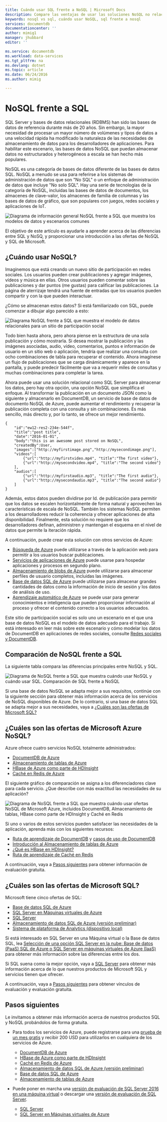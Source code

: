```yaml
---
title: Cuándo usar SQL frente a NoSQL | Microsoft Docs
description: Compare las ventajas de usar las soluciones NoSQL no relacionales frente a soluciones de SQL. Obtenga información sobre los servicios de Microsoft Azure NoSQL o las soluciones de SQL Server que mejor se adapten a su escenario.
keywords: nosql vs sql, cuándo usar NoSQL, sql frente a nosql
services: documentdb
documentationcenter: ''
author: mimig1
manager: jhubbard
editor: ''

ms.service: documentdb
ms.workload: data-services
ms.tgt_pltfrm: na
ms.devlang: dotnet
ms.topic: article
ms.date: 06/24/2016
ms.author: mimig

---
```

# NoSQL frente a SQL
SQL Server y bases de datos relacionales (RDBMS) han sido las bases de datos de referencia durante más de 20 años. Sin embargo, la mayor necesidad de procesar un mayor número de volúmenes y tipos de datos a una velocidad rápida ha modificado la naturaleza de las necesidades de almacenamiento de datos para los desarrolladores de aplicaciones. Para habilitar este escenario, las bases de datos NoSQL que puedan almacenar datos no estructurados y heterogéneos a escala se han hecho más populares.

NoSQL es una categoría de bases de datos diferente de las bases de datos SQL. NoSQL a menudo se usa para referirse a los sistemas de administración de datos que son "No SQL" o un enfoque de administración de datos que incluye "No solo SQL". Hay una serie de tecnologías de la categoría de NoSQL, incluidas las bases de datos de documentos, los almacenes de clave-valor, los almacenes de familia de columnas y las bases de datos de gráfico, que son populares con juegos, redes sociales y aplicaciones de IoT.

![Diagrama de información general NoSQL frente a SQL que muestra los modelos de datos y escenarios comunes](./media/documentdb-nosql-vs-sql/nosql-vs-sql-overview.png)

El objetivo de este artículo es ayudarle a aprender acerca de las diferencias entre SQL y NoSQ, y proporcionar una introducción a las ofertas de NoSQL y SQL de Microsoft.

## ¿Cuándo usar NoSQL?
Imaginemos que está creando un nuevo sitio de participación en redes sociales. Los usuarios pueden crear publicaciones y agregar imágenes, vídeos y música en ellas. Otros usuarios pueden comentar sobre las publicaciones y dar puntos (me gustas) para calificar las publicaciones. La página de aterrizaje tendrá una fuente de entradas que los usuarios pueden compartir y con la que pueden interactuar.

¿Cómo se almacenan estos datos? Si está familiarizado con SQL, puede comenzar a dibujar algo parecido a esto:

![Diagrama NoSQL frente a SQL que muestra el modelo de datos relacionales para un sitio de participación social](./media/documentdb-nosql-vs-sql/nosql-vs-sql-social.png)

Todo bien hasta ahora, pero ahora piense en la estructura de una sola publicación y cómo mostrarla. Si desea mostrar la publicación y las imágenes asociadas, audio, vídeo, comentarios, puntos e información de usuario en un sitio web o aplicación, tendría que realizar una consulta con ocho combinaciones de tabla para recuperar el contenido. Ahora imagínese un flujo de publicaciones que se carga dinámicamente y aparece en la pantalla, y puede predecir fácilmente que va a requerir miles de consultas y muchas combinaciones para completar la tarea.

Ahora puede usar una solución relacional como SQL Server para almacenar los datos, pero hay otra opción, una opción NoSQL que simplifica el enfoque. Al transformar la publicación en un documento JSON como la siguiente y almacenarlo en DocumentDB, un servicio de base de datos de documento NoSQL de Azure, puede aumentar el rendimiento y recuperar la publicación completa con una consulta y sin combinaciones. Es más sencillo, más directo y, por lo tanto, se ofrece un mejor rendimiento.

    {
        "id":"ew12-res2-234e-544f",
        "title":"post title",
        "date":"2016-01-01",
        "body":"this is an awesome post stored on NoSQL",
        "createdBy":User,
        "images":["http://myfirstimage.png","http://mysecondimage.png"],
        "videos":[
            {"url":"http://myfirstvideo.mp4", "title":"The first video"},
            {"url":"http://mysecondvideo.mp4", "title":"The second video"}
        ],
        "audios":[
            {"url":"http://myfirstaudio.mp3", "title":"The first audio"},
            {"url":"http://mysecondaudio.mp3", "title":"The second audio"}
        ]
    }

Además, estos datos pueden dividirse por Id. de publicación para permitir que los datos se escalen horizontalmente de forma natural y aprovechen las características de escala de NoSQL. También los sistemas NoSQL permiten a los desarrolladores reducir la coherencia y ofrecer aplicaciones de alta disponibilidad. Finalmente, esta solución no requiere que los desarrolladores definan, administren y mantengan el esquema en el nivel de datos que permite la iteración rápida.

A continuación, puede crear esta solución con otros servicios de Azure:

* [Búsqueda de Azure](https://azure.microsoft.com/services/search/) puede utilizarse a través de la aplicación web para permitir a los usuarios buscar publicaciones.
* [Servicios de aplicaciones de Azure](https://azure.microsoft.com/services/app-service/) puede usarse para hospedar aplicaciones y procesos en segundo plano.
* [Almacenamiento de blobs de Azure](https://azure.microsoft.com/services/storage/) puede utilizarse para almacenar perfiles de usuario completos, incluidas las imágenes.
* [Base de datos SQL de Azure](https://azure.microsoft.com/services/sql-database/) puede utilizarse para almacenar grandes cantidades de datos como la información de inicio de sesión y los datos de análisis de uso.
* [Aprendizaje automático de Azure](https://azure.microsoft.com/services/machine-learning/) se puede usar para generar conocimientos e inteligencia que pueden proporcionar información al proceso y ofrecer el contenido correcto a los usuarios adecuados.

Este sitio de participación social es solo uno un escenario en el que una base de datos NoSQL es el modelo de datos adecuado para el trabajo. Si está interesado en leer más sobre este escenario y cómo modelar los datos de DocumentDB en aplicaciones de redes sociales, consulte [Redes sociales y DocumentDB](documentdb-social-media-apps.md).

## Comparación de NoSQL frente a SQL
La siguiente tabla compara las diferencias principales entre NoSQL y SQL.

![Diagrama de NoSQL frente a SQL que muestra cuándo usar NoSQL y cuándo usar SQL. Comparación de SQL frente a NoSQL](./media/documentdb-nosql-vs-sql/nosql-vs-sql-comparison.png)

Si una base de datos NoSQL se adapta mejor a sus requisitos, continúe con la siguiente sección para obtener más información acerca de los servicios de NoSQL disponibles de Azure. De lo contrario, si una base de datos SQL se adapta mejor a sus necesidades, vaya a [¿Cuáles son las ofertas de Microsoft SQL?](#what-are-the-microsoft-sql-offerings)

## ¿Cuáles son las ofertas de Microsoft Azure NoSQL?
Azure ofrece cuatro servicios NoSQL totalmente administrados:

* [DocumentDB de Azure](https://azure.microsoft.com/services/documentdb/)
* [Almacenamiento de tablas de Azure](https://azure.microsoft.com/services/storage/)
* [HBase de Azure como parte de HDInsight](https://azure.microsoft.com/services/hdinsight/)
* [Caché en Redis de Azure](https://azure.microsoft.com/services/cache/)

El siguiente gráfico de comparación se asigna a los diferenciadores clave para cada servicio. ¿Que describe con más exactitud las necesidades de su aplicación?

![Diagrama de NoSQL frente a SQL que muestra cuándo usar ofertas NoSQL de Microsoft Azure, incluidos DocumentDB, Almacenamiento de tablas, HBase como parte de HDInsight y Caché en Redis](./media/documentdb-nosql-vs-sql/nosql-vs-sql-documentdb-storage-hbase-hdinsight-redis-cache.png)

Si uno o varios de estos servicios pueden satisfacer las necesidades de la aplicación, aprenda más con los siguientes recursos:

* [Ruta de aprendizaje de DocumentDB](https://azure.microsoft.com/documentation/learning-paths/documentdb/) y [casos de uso de DocumentDB](documentdb-use-cases.md)
* [Introducción al Almacenamiento de tablas de Azure](../storage/storage-dotnet-how-to-use-tables.md)
* [¿Qué es HBase en HDInsight?](../hdinsight/hdinsight-hbase-overview.md)
* [Ruta de aprendizaje de Caché en Redis](https://azure.microsoft.com/documentation/learning-paths/redis-cache/)

A continuación, vaya a [Pasos siguientes](#next-steps) para obtener información de evaluación gratuita.

## ¿Cuáles son las ofertas de Microsoft SQL?
Microsoft tiene cinco ofertas de SQL:

* [Base de datos SQL de Azure](https://azure.microsoft.com/services/sql-database/)
* [SQL Server en Máquinas virtuales de Azure](https://azure.microsoft.com/services/virtual-machines/sql-server/)
* [SQL Server](https://www.microsoft.com/server-cloud/products/sql-server-2016/)
* [Almacenamiento de datos SQL de Azure (versión preliminar)](https://azure.microsoft.com/services/sql-data-warehouse/)
* [Sistema de plataforma de Analytics (dispositivo local)](https://www.microsoft.com/es-ES/server-cloud/products/analytics-platform-system/)

Si está interesado en SQL Server en una Máquina virtual o la Base de datos SQL, lea [Selección de una opción SQL Server en la nube: Base de datos (PaaS) SQL de Azure o SQL Server en máquinas virtuales de Azure (IaaS)](../sql-database/sql-database-paas-vs-sql-server-iaas.md) para obtener más información sobre las diferencias entre los dos.

Si SQL suena como la mejor opción, vaya a [SQL Server](https://www.microsoft.com/server-cloud/products/) para obtener más información acerca de lo que nuestros productos de Microsoft SQL y servicios tienen que ofrecer.

A continuación, vaya a [Pasos siguientes](#next-steps) para obtener vínculos de evaluación y evaluación gratuita.

## Pasos siguientes
Le invitamos a obtener más información acerca de nuestros productos SQL y NoSQL probándolos de forma gratuita.

* Para todos los servicios de Azure, puede registrarse para una [prueba de un mes gratis](https://azure.microsoft.com/pricing/free-trial/) y recibir 200 USD para utilizarlos en cualquiera de los servicios de Azure.
  
  * [DocumentDB de Azure](https://azure.microsoft.com/services/documentdb/)
  * [HBase de Azure como parte de HDInsight](https://azure.microsoft.com/services/hdinsight/)
  * [Caché en Redis de Azure](https://azure.microsoft.com/services/cache/)
  * [Almacenamiento de datos SQL de Azure (versión preliminar)](https://azure.microsoft.com/services/sql-data-warehouse/)
  * [Base de datos SQL de Azure](https://azure.microsoft.com/services/sql-database/)
  * [Almacenamiento de tablas de Azure](https://azure.microsoft.com/services/storage/)
* Puede poner en marcha una [versión de evaluación de SQL Server 2016 en una máquina virtual](https://azure.microsoft.com/marketplace/partners/microsoft/sqlserver2016ctp33evaluationwindowsserver2012r2/) o descargar una [versión de evaluación de SQL Server](https://www.microsoft.com/es-ES/evalcenter/evaluate-sql-server-2016).
  
  * [SQL Server](https://www.microsoft.com/server-cloud/products/sql-server-2016/)
  * [SQL Server en Máquinas virtuales de Azure](https://azure.microsoft.com/services/virtual-machines/sql-server/)

<!---HONumber=AcomDC_0727_2016-->